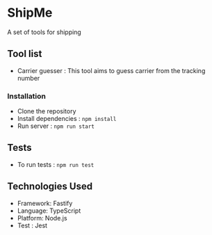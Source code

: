 # ShipMe
A set of tools for shipping


## Tool list
- Carrier guesser : This tool aims to guess carrier from the tracking number

### Installation
- Clone the repository
- Install dependencies : `npm install`
- Run server : `npm run start`

## Tests
- To run tests : `npm run test`

## Technologies Used

- Framework: Fastify
- Language: TypeScript
- Platform: Node.js
- Test : Jest

